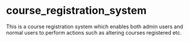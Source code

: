 # course_registration_system
This is a course registration system which enables both admin users and normal users to perform actions such as altering courses registered etc.
